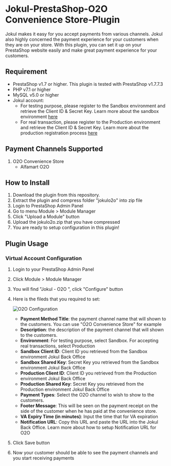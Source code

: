 # Jokul-PrestaShop-O2O Convenience Store-Plugin

Jokul makes it easy for you accept payments from various channels. Jokul also highly concerned the payment experience for your customers when they are on your store. With this plugin, you can set it up on your PrestaShop website easily and make great payment experience for your customers.

## Requirement
- PrestaShop v1.7 or higher. This plugin is tested with PrestaShop v1.7.7.3
- PHP v7.1 or higher
- MySQL v5.0 or higher
- Jokul account:
    - For testing purpose, please register to the Sandbox environment and retrieve the Client ID & Secret Key. Learn more about the sandbox environment [here](https://jokul.doku.com/docs/docs/getting-started/explore-sandbox)
    - For real transaction, please register to the Production environment and retrieve the Client ID & Secret Key. Learn more about the production registration process [here](https://jokul.doku.com/docs/docs/getting-started/register-user)

## Payment Channels Supported
1. O2O Convenience Store
    - Alfamart O2O

## How to Install
1. Download the plugin from this repository.
2. Extract the plugin and compress folder "jokulo2o" into zip file
3. Login to PrestaShop Admin Panel
5. Go to menu Module > Module Manager
6. Click "Upload a Module" button
7. Upload the jokulo2o.zip that you have compressed
8. You are ready to setup configuration in this plugin!

## Plugin Usage

### Virtual Account Configuration

1. Login to your PrestaShop Admin Panel
2. Click Module > Module Manager
3. You will find "Jokul - O2O ", click "Configure" button
4. Here is the fileds that you required to set:

    ![O2O Configuration](https://i.ibb.co/FqbH7ZB/Screen-Shot-2021-05-20-at-09-49-45.png)

    - **Payment Method Title**: the payment channel name that will shown to the customers. You can use "O2O Convenience Store" for example
    - **Description**: the description of the payment channel that will shown to the customers. 
    - **Environment**: For testing purpose, select Sandbox. For accepting real transactions, select Production
    - **Sandbox Client ID**: Client ID you retrieved from the Sandbox environment Jokul Back Office
    - **Sandbox Shared Key**: Secret Key you retrieved from the Sandbox environment Jokul Back Office
    - **Production Client ID**: Client ID you retrieved from the Production environment Jokul Back Office
    - **Production Shared Key**: Secret Key you retrieved from the Production environment Jokul Back Office
    - **Payment Types**: Select the O2O channel to wish to show to the customers. 
    - **Footer Message**: This will be seen on the payment receipt on the side of the customer when he has paid at the convenience store.
    - **VA Expiry Time (in minutes)**: Input the time that for VA expiration
    - **Notification URL**: Copy this URL and paste the URL into the Jokul Back Office. Learn more about how to setup Notification URL for O2O 
5. Click Save button
6. Now your customer should be able to see the payment channels and you start receiving payments
